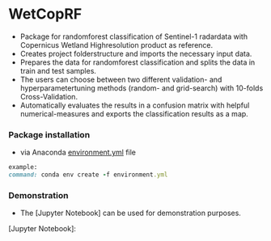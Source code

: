 # WetCopRF

* Package for randomforest classification of Sentinel-1 radardata with Copernicus Wetland Highresolution product as reference. 
* Creates project folderstructure and imports the necessary  input data. 
* Prepares the data for randomforest classification and splits the data in train and test samples.
* The users can choose between two different validation- and hyperparametertuning methods (random- and grid-search) with 10-folds Cross-Validation. 
* Automatically evaluates the results in a confusion matrix with helpful numerical-measures and exports the classification results as a map.

### Package installation 
* via Anaconda [environment.yml] file 

```ruby
example:
command: conda env create -f environment.yml
```


### Demonstration
* The [Jupyter Notebook] can be used for demonstration purposes.


[environment.yml]: https://github.com/Henno-hash/WetCopRF/blob/master/environment.yml
[Jupyter Notebook]:
